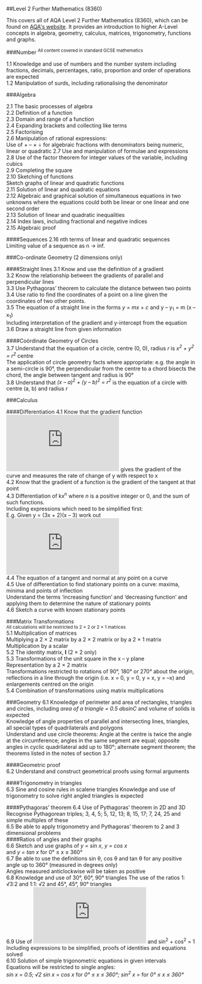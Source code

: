 ##Level 2 Further Mathematics (8360)

This covers all of AQA Level 2 Further Mathematics (8360), which can be found on [AQA's website](http://www.aqa.org.uk/subjects/mathematics/aqa-certificate/further-mathematics-8360).
It provides an introduction to higher A-Level concepts in algebra, geometry, calculus, matrices, trigonometry, functions and graphs.

###Number
<sup>All content covered in standard GCSE mathematics</sup>

1.1 Knowledge and use of numbers and the number system including fractions, decimals, percentages, ratio, proportion and order of operations are expected   
1.2 Manipulation of surds, including rationalising the denominator   


###Algebra

2.1 The basic processes of algebra   
2.2 Definition of a function     
2.3 Domain and range of a function   
2.4 Expanding brackets and collecting like terms   
2.5 Factorising   
2.6 Manipulation of rational expressions:    
Use of + – × ÷ for algebraic fractions with denominators being numeric, linear or quadratic
2.7 Use and manipulation of formulae and expressions  
2.8 Use of the factor theorem for integer values of the variable, including cubics   
2.9 Completing the square   
2.10 Sketching of functions   
Sketch graphs of linear and quadratic functions   
2.11 Solution of linear and quadratic equations    
2.12 Algebraic and graphical solution of simultaneous equations in two unknowns where the equations could both be linear or one linear and one second order    
2.13 Solution of linear and quadratic inequalities    
2.14 Index laws, including fractional and negative indices  
2.15 Algebraic proof   

####Sequences
2.16 nth terms of linear and quadratic sequences  
Limiting value of a sequence as n -> inf.  

###Co-ordinate Geometry (2 dimensions only)   

####Straight lines
3.1 Know and use the definition of a gradient   
3.2 Know the relationship between the gradients of parallel and perpendicular lines   
3.3 Use Pythagoras’ theorem to calculate the distance between two points   
3.4 Use ratio to find the coordinates of a point on a line given the coordinates of two other points.   
3.5 The equation of a straight line in the forms _y = mx + c_ and y – y<sub>1</sub> = m (x – x<sub>1</sub>)    
Including interpretation of the gradient and y-intercept from the equation   
3.6 Draw a straight line from given information   

####Co&ouml;rdinate Geometry of Circles    
3.7 Understand that the equation of a circle, centre (0, 0), radius _r_ is _x<sup>2</sup> + y<sup>2</sup> = r<sup>2</sup>_ centre   
The application of circle geometry facts where appropriate: e.g. the angle in a semi-circle is 90°, the perpendicular from the centre to a chord bisects the chord, the angle between tangent and radius is 90°   
3.8 Understand that _(x – a)<sup>2</sup> + (y – b)<sup>2</sup> = r<sup>2</sup>_ is the equation of a circle with centre (a, b) and radius _r_   

###Calculus

####Differentiation
4.1 Know that the gradient function![dy/dx](http://www.sciweavers.org/tex2img.php?eq=%20%5Cfrac%7Bdy%7D%7Bdx%7D%20&bc=White&fc=Black&im=jpg&fs=12&ff=arev&edit=0) gives the gradient of the curve and measures the rate of change of y with respect to x   
4.2 Know that the gradient of a function is the gradient of the tangent at that point   
4.3 Differentiation of kx<sup>n</sup> where *n* is a positive integer or 0, and the sum of such functions.  
Including expressions which need to be simplified first:    
E.g.  Given y = (3x + 2)(x – 3) work out ![dy/dx](http://www.sciweavers.org/tex2img.php?eq=%20%5Cfrac%7Bdy%7D%7Bdx%7D%20&bc=White&fc=Black&im=jpg&fs=12&ff=arev&edit=0)    
4.4 The equation of a tangent and normal at any point on a curve   
4.5 Use of differentiation to find stationary points on a curve: maxima, minima and points of inflection    
Understand the terms ‘increasing function’ and ‘decreasing function’ and applying them to determine the nature of stationary points   
4.6 Sketch a curve with known stationary points   

###Matrix Transformations   
<sup>All calculations will be restricted to 2 × 2 or 2 × 1 matrices</sup>   
5.1 Multiplication of matrices    
Multiplying a 2 × 2 matrix by a 2 × 2 matrix or by a 2 × 1 matrix   
Multiplication by a scalar   
5.2 The identity matrix, **I** (2 × 2 only)   
5.3 Transformations of the unit square in the x – y plane   
Representation by a 2 × 2 matrix  
Transformations restricted to rotations of 90°, 180° or 270° about the origin, reflections in a line through the origin (i.e. x = 0, y = 0, y = x, y = –x) and enlargements centred on the origin  
5.4 Combination of transformations using matrix multiplications   

###Geometry
6.1 Knowledge of perimeter and area of rectangles, triangles and circles, including *area of a triangle = 0.5 a*b*sinC* and volume of solids is expected   
Knowledge of angle properties of parallel and intersecting lines, triangles, all special types of quadrilaterals and polygons   
Understand and use circle theorems: Angle at the centre is twice the angle at the circumference; angles in the same segment are equal; opposite angles in cyclic quadrilateral add up to 180°; alternate segment theorem; the theorems listed in the notes of section 3.7   

####Geometric proof   
6.2 Understand and construct geometrical proofs using formal arguments   

####Trigonometry in triangles   
6.3 Sine and cosine rules in scalene triangles Knowledge and use of trigonometry to solve right angled triangles is expected   

####Pythagoras’ theorem
6.4 Use of Pythagoras’ theorem in 2D and 3D    
Recognise Pythagorean triples; 3, 4, 5; 5, 12, 13; 8, 15, 17; 7, 24, 25 and simple multiples of these  
6.5 Be able to apply trigonometry and Pythagoras’ theorem to 2 and 3 dimensional problems   
####Ratios of angles and their graphs   
6.6 Sketch and use graphs of _y = sin x_, *y = cos x*   
and *y = tan x* for 0° &le; x &le; 360°   
6.7 Be able to use the definitions sin &theta;, cos &theta; and tan &theta; for any positive angle up to 360°  (measured in degrees only)   
Angles measured anticlockwise will be taken as positive   
6.8 Knowledge and use of 30°, 60°, 90° triangles The use of the ratios 1: &radic;3:2 and 1:1: &radic;2 and 45°, 45°, 90° triangles   
6.9 Use of ![tan&theta; = sin&theta;/cos&theta;](http://www.sciweavers.org/tex2img.php?eq=%20tan%20%5Ctheta%20%3D%20%5Cfrac%7Bsin%20%5Ctheta%20%7D%7Bcos%20%5Ctheta%7D%20&bc=White&fc=Black&im=jpg&fs=12&ff=arev&edit=0) and sin<sup>2</sup> + cos<sup>2</sup> = 1 Including expressions to be simplified, proofs of identities and equations solved   
6.10 Solution of simple trigonometric equations in given intervals   
Equations will be restricted to single angles:  
_sin x = 0.5; &radic;2 sin x = cos x_ for _0° &le; x &le; 360°; sin<sup>2</sup> x =_ for _0° &le; x &le; 360°_  



